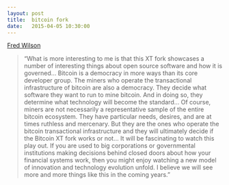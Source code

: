 ```yaml
---
layout: post
title:  bitcoin fork
date:   2015-04-05 10:30:00
---
```

[Fred Wilson](http://avc.com/2015/08/the-bitcoin-xt-fork/)
>“What is more interesting to me is that this XT fork showcases a number of interesting things about open source software and how it is governed… Bitcoin is a democracy in more ways than its core developer group. The miners who operate the transactional infrastructure of bitcoin are also a democracy. They decide what software they want to run to mine bitcoin. And in doing so, they determine what technology will become the standard… Of course, miners are not necessarily a representative sample of the entire bitcoin ecosystem. They have particular needs, desires, and are at times ruthless and mercenary. But they are the ones who operate the bitcoin transactional infrastructure and they will ultimately decide if the Bitcoin XT fork works or not… It will be fascinating to watch this play out. If you are used to big corporations or governmental institutions making decisions behind closed doors about how your financial systems work, then you might enjoy watching a new model of innovation and technology evolution unfold. I believe we will see more and more things like this in the coming years.”

<br/>
<br/>
